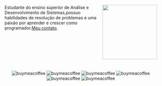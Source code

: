 <p>
    <img height="180em" align="right" src="https://github-readme-stats.vercel.app/api/top-langs/?username=JoseHenriquePatrocinio&layout=compact&langs_count=7&theme=dracula"/>
    
   Estudante do ensino superior de Análise e Desenvolvimento de Sistemas,possuo habilidades de resolução de problemas e uma paixão por aprender e crescer como
programador.<a href="mailto:henriquepatrocinio98@gmail.com" target="_blank">Meu contato</a>.
</p>

<br />
<br />
<br />
<br />
<br />
<br />
<br />

<div align="center">

<img alt="buymeacoffee" src="https://img.shields.io/badge/Discord-7289DA?style=for-the-badge&logo=discord&logoColor=white">
<img alt="buymeacoffee" src="https://img.shields.io/badge/C%23-239120?style=for-the-badge&logo=c-sharp&logoColor=white">
<img alt="buymeacoffee" src="https://img.shields.io/badge/Visual_Studio-5C2D91?style=for-the-badge&logo=visual%20studio&logoColor=white">
<img alt="buymeacoffee" src="https://img.shields.io/badge/Spotify-1ED760?&style=for-the-badge&logo=spotify&logoColor=white">
<img alt="buymeacoffee" src="https://img.shields.io/badge/Aiqfome-7A1FA2?style=for-the-badge&logo=aiqfome&logoColor=white">
<img alt="buymeacoffee" src="https://img.shields.io/badge/Codewars-B1361E?style=for-the-badge&logo=Codewars&logoColor=white">
</div>
